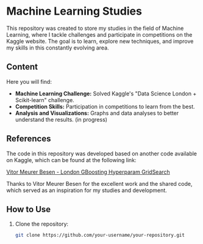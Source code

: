 # Machine Learning Studies

This repository was created to store my studies in the field of Machine Learning, where I tackle challenges and participate in competitions on the Kaggle website. The goal is to learn, explore new techniques, and improve my skills in this constantly evolving area.

## Content

Here you will find:

- **Machine Learning Challenge:** Solved Kaggle's "Data Science London + Scikit-learn" challenge.
- **Competition Skills:** Participation in competitions to learn from the best.
- **Analysis and Visualizations:** Graphs and data analyses to better understand the results. (in progress)

## References

The code in this repository was developed based on another code available on Kaggle, which can be found at the following link:

[Vitor Meurer Besen - London GBoosting Hyperparam GridSearch](https://www.kaggle.com/code/vitormeurerbesen/london-gboosting-hyperparam-gridsearch-86-2)

Thanks to Vitor Meurer Besen for the excellent work and the shared code, which served as an inspiration for my studies and development.

## How to Use

1. Clone the repository:
   ```bash
   git clone https://github.com/your-username/your-repository.git
